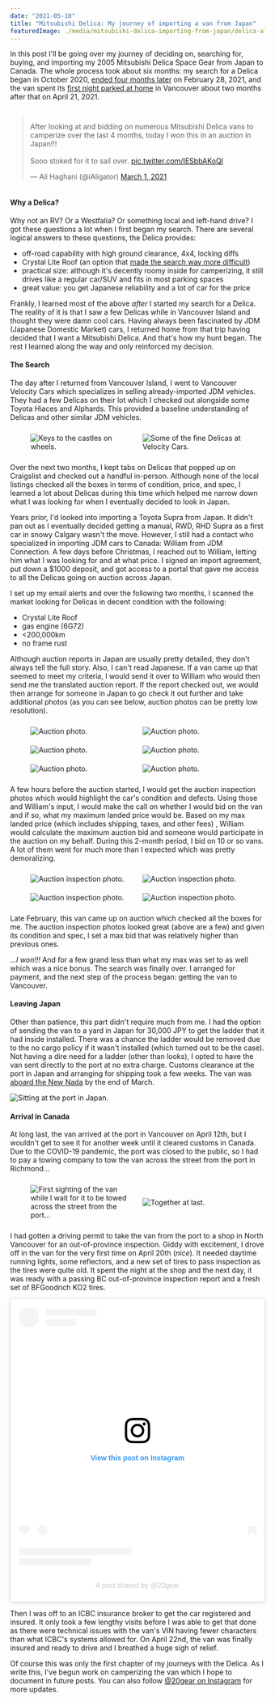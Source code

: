 ```yaml
---
date: "2021-05-10"
title: "Mitsubishi Delica: My journey of importing a van from Japan"
featuredImage: ./media/mitsubishi-delica-importing-from-japan/delica-alouette.jpg
---
```


In this post I'll be going over my journey of deciding on, searching for, buying, and importing my 2005 Mitsubishi
Delica Space Gear from Japan to Canada. The whole process took about six months: my search for a Delica began in October
2020,
[ended four months later](https://twitter.com/iAligator/status/1366257815191310336) on February 28, 2021, and the van
spent its [first night parked at home](https://twitter.com/iAligator/status/1385077315437162504) in Vancouver about two
months after that on April 21, 2021.

<div style="display: flex; justify-content: center">
  <blockquote class="twitter-tweet" data-theme="light"><p lang="en" dir="ltr">After looking at and bidding on numerous Mitsubishi Delica vans to camperize over the last 4 months, today I won this in an auction in Japan!!!<br><br>Sooo stoked for it to sail over. <a href="https://t.co/IESbbAKoQl">pic.twitter.com/IESbbAKoQl</a></p>&mdash; Ali Haghani (@iAligator) <a href="https://twitter.com/iAligator/status/1366257815191310336?ref_src=twsrc%5Etfw">March 1, 2021</a></blockquote> <script async src="https://platform.twitter.com/widgets.js" charset="utf-8"></script>
</div>

#### Why a Delica?

Why not an RV? Or a Westfalia? Or something local and left-hand drive? I got these questions a lot when I first began my
search. There are several logical answers to these questions, the Delica provides:

- off-road capability with high ground clearance, 4x4, locking diffs
- Crystal Lite Roof (an option that [made the search way more difficult](https://www.instagram.com/p/COVrA1DMhcY/))
- practical size: although it's decently roomy inside for camperizing, it still drives like a regular car/SUV and fits
  in most parking spaces
- great value: you get Japanese reliability and a lot of car for the price

Frankly, I learned most of the above _after_ I started my search for a Delica. The reality of it is that I saw a few
Delicas while in Vancouver Island and thought they were damn cool cars. Having always been fascinated by JDM 
(Japanese Domestic Market) cars, I returned home from that trip having decided that I want a Mitsubishi Delica. And
that's how my hunt began. The rest I learned along the way and only reinforced my decision.

#### The Search

The day after I returned from Vancouver Island, I went to Vancouver Velocity Cars which specializes in selling
already-imported JDM vehicles. They had a few Delicas on their lot which I checked out alongside some Toyota Hiaces and
Alphards. This provided a baseline understanding of Delicas and other similar JDM vehicles.

<div style="display:flex; flex-direction:row; align-items: center; justify-content: center;">
  <div style="width:40%; padding:10px;">
    <img
      alt="Keys to the castles on wheels."
      src="./media/mitsubishi-delica-importing-from-japan/velocity-cars-keys.jpg"
    />
  </div>
  <div style="width:40%; padding:10px;">
    <img
      alt="Some of the fine Delicas at Velocity Cars."
      src="./media/mitsubishi-delica-importing-from-japan/velocity-cars-delicas.jpg"
    />
  </div>
</div>

Over the next two months, I kept tabs on Delicas that popped up on Craigslist and checked out a handful in-person.
Although none of the local listings checked all the boxes in terms of condition, price, and spec, I learned a lot about
Delicas during this time which helped me narrow down what I was looking for when I eventually decided to look in Japan.

Years prior, I'd looked into importing a Toyota Supra from Japan. It didn't pan out as I eventually decided getting a
manual, RWD, RHD Supra as a first car in snowy Calgary wasn't the move. However, I still had a contact who specialized
in importing JDM cars to Canada: William from JDM Connection. A few days before Christmas, I reached out to William,
letting him what I was looking for and at what price. I signed an import agreement, put down a $1000 deposit, and got
access to a portal that gave me access to all the Delicas going on auction across Japan.

I set up my email alerts and over the following two months, I scanned the market looking for Delicas in decent condition
with the following:

- Crystal Lite Roof
- gas engine (6G72)
- <200,000km
- no frame rust

Although auction reports in Japan are usually pretty detailed, they don't always tell the full story. Also, I can't read
Japanese. If a van came up that seemed to meet my criteria, I would send it over to William who would then send me the
translated auction report. If the report checked out, we would then arrange for someone in Japan to go check it out
further and take additional photos (as you can see below, auction photos can be pretty low resolution).

<div style="display:flex; flex-direction:row; align-items: center; justify-content: center;">
  <div style="width:40%; padding:10px;">
    <img
      alt="Auction photo."
      src="./media/mitsubishi-delica-importing-from-japan/delica-auction-1.JPG"
    />
  </div>
  <div style="width:40%; padding:10px;">
    <img
      alt="Auction photo."
      src="./media/mitsubishi-delica-importing-from-japan/delica-auction-2.JPG"
    />
  </div>
</div>
<div style="display:flex; flex-direction:row; align-items: center; justify-content: center;">
  <div style="width:40%; padding:10px;">
    <img
      alt="Auction photo."
      src="./media/mitsubishi-delica-importing-from-japan/delica-auction-3.JPG"
    />
  </div>
  <div style="width:40%; padding:10px;">
    <img
      alt="Auction photo."
      src="./media/mitsubishi-delica-importing-from-japan/delica-auction-4.JPG"
    />
  </div>
</div>
<div style="display:flex; flex-direction:row; align-items: center; justify-content: center;">
  <div style="width:40%; padding:10px;">
    <img
      alt="Auction photo."
      src="./media/mitsubishi-delica-importing-from-japan/delica-auction-5.JPG"
    />
  </div>
  <div style="width:40%; padding:10px;">
    <img
      alt="Auction photo."
      src="./media/mitsubishi-delica-importing-from-japan/delica-auction-6.JPG"
    />
  </div>
</div>

A few hours before the auction started, I would get the auction inspection photos which would highlight the car's
condition and defects. Using those and William's input, I would make the call on whether I would bid on the van and if
so, what my maximum landed price would be. Based on my max landed price (which includes shipping, taxes, and other fees)
, William would calculate the maximum auction bid and someone would participate in the auction on my behalf. During this
2-month period, I bid on 10 or so vans. A lot of them went for much more than I expected which was pretty demoralizing.

<div style="display:flex; flex-direction:row; align-items: center; justify-content: center;">
  <div style="width:40%; padding:10px;">
    <img
      alt="Auction inspection photo."
      src="./media/mitsubishi-delica-importing-from-japan/delica-auction-inspection-1.jpg"
    />
  </div>
  <div style="width:40%; padding:10px;">
    <img
      alt="Auction inspection photo."
      src="./media/mitsubishi-delica-importing-from-japan/delica-auction-inspection-2.jpg"
    />
  </div>
</div>
<div style="display:flex; flex-direction:row; align-items: center; justify-content: center;">
  <div style="width:40%; padding:10px;">
    <img
      alt="Auction inspection photo."
      src="./media/mitsubishi-delica-importing-from-japan/delica-auction-inspection-3.JPG"
    />
  </div>
  <div style="width:40%; padding:10px;">
    <img
      alt="Auction inspection photo."
      src="./media/mitsubishi-delica-importing-from-japan/delica-auction-inspection-4.JPG"
    />
  </div>
</div>

Late February, this van came up on auction which checked all the boxes for me. The auction inspection photos looked
great (above are a few) and given its condition and spec, I set a max bid that was relatively higher than previous ones.

*...I won!!!* And for a few grand less than what my max was set to as well which was a nice bonus. The search was
finally over. I arranged for payment, and the next step of the process began: getting the van to Vancouver.

#### Leaving Japan

Other than patience, this part didn't require much from me. I had the option of sending the van to a yard in Japan for
30,000 JPY to get the ladder that it had inside installed. There was a chance the ladder would be removed due to the no
cargo policy if it wasn't installed (which turned out to be the case). Not having a dire need for a ladder (other than
looks), I opted to have the van sent directly to the port at no extra charge. Customs clearance at the port in Japan and
arranging for shipping took a few weeks. The van was [aboard the New Nada](https://www.instagram.com/p/CNGTrW5sOsF/)
by the end of March.

![Sitting at the port in Japan.](./media/mitsubishi-delica-importing-from-japan/delica-japan-port.JPG)

#### Arrival in Canada

At long last, the van arrived at the port in Vancouver on April 12th, but I wouldn't get to see it for another week
until it cleared customs in Canada. Due to the COVID-19 pandemic, the port was closed to the public, so I had to pay a
towing company to tow the van across the street from the port in Richmond...

<div style="display:flex; flex-direction:row; align-items: center; justify-content: center;">
  <div style="width:40%; padding:10px;">
    <img
      alt="First sighting of the van while I wait for it to be towed across the street from the port..."
      src="./media/mitsubishi-delica-importing-from-japan/delica-tow.JPG"
    />
  </div>
  <div style="width:40%; padding:10px;">
    <img
      alt="Together at last."
      src="./media/mitsubishi-delica-importing-from-japan/delica-and-me.jpg"
    />
  </div>
</div>

I had gotten a driving permit to take the van from the port to a shop in North Vancouver for an out-of-province
inspection. Giddy with excitement, I drove off in the van for the very first time on April 20th (*nice*). It needed
daytime running lights, some reflectors, and a new set of tires to pass inspection as the tires were quite old. It spent
the night at the shop and the next day, it was ready with a passing BC out-of-province inspection report and a fresh set
of BFGoodrich KO2 tires.

<div style="display: flex; justify-content: center">
  <blockquote class="instagram-media" data-instgrm-permalink="https://www.instagram.com/p/CN9GzoJMnRe/?utm_source=ig_embed&amp;utm_campaign=loading" data-instgrm-version="13" style=" background:#FFF; border:0; border-radius:3px; box-shadow:0 0 1px 0 rgba(0,0,0,0.5),0 1px 10px 0 rgba(0,0,0,0.15); margin: 1px; max-width:540px; min-width:326px; padding:0; width:99.375%; width:-webkit-calc(100% - 2px); width:calc(100% - 2px);"><div style="padding:16px;"> <a href="https://www.instagram.com/p/CN9GzoJMnRe/?utm_source=ig_embed&amp;utm_campaign=loading" style=" background:#FFFFFF; line-height:0; padding:0 0; text-align:center; text-decoration:none; width:100%;" target="_blank"> <div style=" display: flex; flex-direction: row; align-items: center;"> <div style="background-color: #F4F4F4; border-radius: 50%; flex-grow: 0; height: 40px; margin-right: 14px; width: 40px;"></div> <div style="display: flex; flex-direction: column; flex-grow: 1; justify-content: center;"> <div style=" background-color: #F4F4F4; border-radius: 4px; flex-grow: 0; height: 14px; margin-bottom: 6px; width: 100px;"></div> <div style=" background-color: #F4F4F4; border-radius: 4px; flex-grow: 0; height: 14px; width: 60px;"></div></div></div><div style="padding: 19% 0;"></div> <div style="display:block; height:50px; margin:0 auto 12px; width:50px;"><svg width="50px" height="50px" viewBox="0 0 60 60" version="1.1" xmlns="https://www.w3.org/2000/svg" xmlns:xlink="https://www.w3.org/1999/xlink"><g stroke="none" stroke-width="1" fill="none" fill-rule="evenodd"><g transform="translate(-511.000000, -20.000000)" fill="#000000"><g><path d="M556.869,30.41 C554.814,30.41 553.148,32.076 553.148,34.131 C553.148,36.186 554.814,37.852 556.869,37.852 C558.924,37.852 560.59,36.186 560.59,34.131 C560.59,32.076 558.924,30.41 556.869,30.41 M541,60.657 C535.114,60.657 530.342,55.887 530.342,50 C530.342,44.114 535.114,39.342 541,39.342 C546.887,39.342 551.658,44.114 551.658,50 C551.658,55.887 546.887,60.657 541,60.657 M541,33.886 C532.1,33.886 524.886,41.1 524.886,50 C524.886,58.899 532.1,66.113 541,66.113 C549.9,66.113 557.115,58.899 557.115,50 C557.115,41.1 549.9,33.886 541,33.886 M565.378,62.101 C565.244,65.022 564.756,66.606 564.346,67.663 C563.803,69.06 563.154,70.057 562.106,71.106 C561.058,72.155 560.06,72.803 558.662,73.347 C557.607,73.757 556.021,74.244 553.102,74.378 C549.944,74.521 548.997,74.552 541,74.552 C533.003,74.552 532.056,74.521 528.898,74.378 C525.979,74.244 524.393,73.757 523.338,73.347 C521.94,72.803 520.942,72.155 519.894,71.106 C518.846,70.057 518.197,69.06 517.654,67.663 C517.244,66.606 516.755,65.022 516.623,62.101 C516.479,58.943 516.448,57.996 516.448,50 C516.448,42.003 516.479,41.056 516.623,37.899 C516.755,34.978 517.244,33.391 517.654,32.338 C518.197,30.938 518.846,29.942 519.894,28.894 C520.942,27.846 521.94,27.196 523.338,26.654 C524.393,26.244 525.979,25.756 528.898,25.623 C532.057,25.479 533.004,25.448 541,25.448 C548.997,25.448 549.943,25.479 553.102,25.623 C556.021,25.756 557.607,26.244 558.662,26.654 C560.06,27.196 561.058,27.846 562.106,28.894 C563.154,29.942 563.803,30.938 564.346,32.338 C564.756,33.391 565.244,34.978 565.378,37.899 C565.522,41.056 565.552,42.003 565.552,50 C565.552,57.996 565.522,58.943 565.378,62.101 M570.82,37.631 C570.674,34.438 570.167,32.258 569.425,30.349 C568.659,28.377 567.633,26.702 565.965,25.035 C564.297,23.368 562.623,22.342 560.652,21.575 C558.743,20.834 556.562,20.326 553.369,20.18 C550.169,20.033 549.148,20 541,20 C532.853,20 531.831,20.033 528.631,20.18 C525.438,20.326 523.257,20.834 521.349,21.575 C519.376,22.342 517.703,23.368 516.035,25.035 C514.368,26.702 513.342,28.377 512.574,30.349 C511.834,32.258 511.326,34.438 511.181,37.631 C511.035,40.831 511,41.851 511,50 C511,58.147 511.035,59.17 511.181,62.369 C511.326,65.562 511.834,67.743 512.574,69.651 C513.342,71.625 514.368,73.296 516.035,74.965 C517.703,76.634 519.376,77.658 521.349,78.425 C523.257,79.167 525.438,79.673 528.631,79.82 C531.831,79.965 532.853,80.001 541,80.001 C549.148,80.001 550.169,79.965 553.369,79.82 C556.562,79.673 558.743,79.167 560.652,78.425 C562.623,77.658 564.297,76.634 565.965,74.965 C567.633,73.296 568.659,71.625 569.425,69.651 C570.167,67.743 570.674,65.562 570.82,62.369 C570.966,59.17 571,58.147 571,50 C571,41.851 570.966,40.831 570.82,37.631"></path></g></g></g></svg></div><div style="padding-top: 8px;"> <div style=" color:#3897f0; font-family:Arial,sans-serif; font-size:14px; font-style:normal; font-weight:550; line-height:18px;"> View this post on Instagram</div></div><div style="padding: 12.5% 0;"></div> <div style="display: flex; flex-direction: row; margin-bottom: 14px; align-items: center;"><div> <div style="background-color: #F4F4F4; border-radius: 50%; height: 12.5px; width: 12.5px; transform: translateX(0px) translateY(7px);"></div> <div style="background-color: #F4F4F4; height: 12.5px; transform: rotate(-45deg) translateX(3px) translateY(1px); width: 12.5px; flex-grow: 0; margin-right: 14px; margin-left: 2px;"></div> <div style="background-color: #F4F4F4; border-radius: 50%; height: 12.5px; width: 12.5px; transform: translateX(9px) translateY(-18px);"></div></div><div style="margin-left: 8px;"> <div style=" background-color: #F4F4F4; border-radius: 50%; flex-grow: 0; height: 20px; width: 20px;"></div> <div style=" width: 0; height: 0; border-top: 2px solid transparent; border-left: 6px solid #f4f4f4; border-bottom: 2px solid transparent; transform: translateX(16px) translateY(-4px) rotate(30deg)"></div></div><div style="margin-left: auto;"> <div style=" width: 0px; border-top: 8px solid #F4F4F4; border-right: 8px solid transparent; transform: translateY(16px);"></div> <div style=" background-color: #F4F4F4; flex-grow: 0; height: 12px; width: 16px; transform: translateY(-4px);"></div> <div style=" width: 0; height: 0; border-top: 8px solid #F4F4F4; border-left: 8px solid transparent; transform: translateY(-4px) translateX(8px);"></div></div></div> <div style="display: flex; flex-direction: column; flex-grow: 1; justify-content: center; margin-bottom: 24px;"> <div style=" background-color: #F4F4F4; border-radius: 4px; flex-grow: 0; height: 14px; margin-bottom: 6px; width: 224px;"></div> <div style=" background-color: #F4F4F4; border-radius: 4px; flex-grow: 0; height: 14px; width: 144px;"></div></div></a><p style=" color:#c9c8cd; font-family:Arial,sans-serif; font-size:14px; line-height:17px; margin-bottom:0; margin-top:8px; overflow:hidden; padding:8px 0 7px; text-align:center; text-overflow:ellipsis; white-space:nowrap;"><a href="https://www.instagram.com/p/CN9GzoJMnRe/?utm_source=ig_embed&amp;utm_campaign=loading" style=" color:#c9c8cd; font-family:Arial,sans-serif; font-size:14px; font-style:normal; font-weight:normal; line-height:17px; text-decoration:none;" target="_blank">A post shared by @20gear</a></p></div></blockquote> <script async src="//www.instagram.com/embed.js"></script>
</div>

Then I was off to an ICBC insurance broker to get the car registered and insured. It only took a few lengthy visits
before I was able to get that done as there were technical issues with the van's VIN having fewer characters than what
ICBC's systems allowed for. On April 22nd, the van was finally insured and ready to drive and I breathed a huge sigh of
relief.

Of course this was only the first chapter of my journeys with the Delica. As I write this, I've begun work on
camperizing the van which I hope to document in future posts. You can also
follow [@20gear on Instagram](https://instagram.com/20gear) for more updates.

